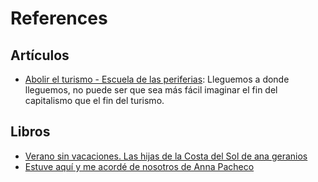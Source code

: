 
# References

## Artículos

- [Abolir el turismo - Escuela de las periferias](https://www.elsaltodiario.com/turismo/abolir-turismo): Lleguemos a donde lleguemos, no puede ser que sea más fácil imaginar el fin del capitalismo que el fin del turismo. 

## Libros

- [Verano sin vacaciones. Las hijas de la Costa del Sol de ana geranios](https://piedrapapellibros.com/producto/verano-sin-vacaciones-las-hijas-de-la-costa-del-sol/)
- [Estuve aquí y me acordé de nosotros de Anna Pacheco](https://www.anagrama-ed.es/libro/nuevos-cuadernos-anagrama/estuve-aqui-y-me-acorde-de-nosotros/9788433922304/NCA_68)

